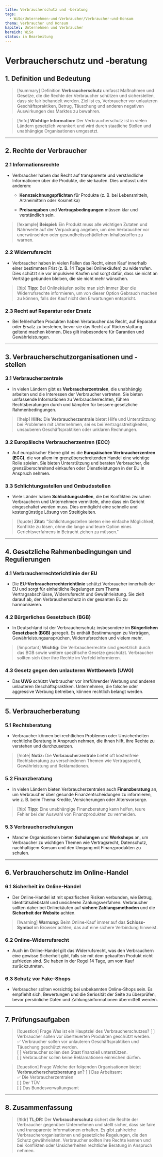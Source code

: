 ```yaml
---
title: Verbraucherschutz und -beratung
tags:
  - WiSo/Unternehmen-und-Verbraucher/Verbraucher-und-Konsum
thema: Verbraucher und Konsum
kapitel: Unternehmen und Verbraucher
bereich: WiSo
status: in Bearbeitung
---
```

# Verbraucherschutz und -beratung

## 1. **Definition und Bedeutung**

> [!summary] Definition
> **Verbraucherschutz** umfasst Maßnahmen und Gesetze, die die Rechte der Verbraucher schützen und sicherstellen, dass sie fair behandelt werden. Ziel ist es, Verbraucher vor unlauteren Geschäftspraktiken, Betrug, Täuschung und anderen negativen Auswirkungen des Marktes zu bewahren.

> [!info] **Wichtige Information:** Der Verbraucherschutz ist in vielen Ländern gesetzlich verankert und wird durch staatliche Stellen und unabhängige Organisationen umgesetzt.

---

## 2. **Rechte der Verbraucher**

### 2.1 **Informationsrechte**

- Verbraucher haben das Recht auf transparente und verständliche Informationen über die Produkte, die sie kaufen. Dies umfasst unter anderem:
    
    - **Kennzeichnungspflichten** für Produkte (z. B. bei Lebensmitteln, Arzneimitteln oder Kosmetika)
        
    - **Preisangaben** und **Vertragsbedingungen** müssen klar und verständlich sein.
        

> [!example] **Beispiel:** Ein Produkt muss alle wichtigen Zutaten und Nährwerte auf der Verpackung angeben, um den Verbraucher vor unerwünschten oder gesundheitsschädlichen Inhaltsstoffen zu warnen.

### 2.2 **Widerrufsrecht**

- Verbraucher haben in vielen Fällen das Recht, einen Kauf innerhalb einer bestimmten Frist (z. B. 14 Tage bei Onlinekäufen) zu widerrufen. Dies schützt sie vor impulsiven Käufen und sorgt dafür, dass sie nicht an Verträge gebunden bleiben, die sie nicht mehr wünschen.
    

> [!tip] **Tipp:** Bei Onlinekäufen sollte man sich immer über die Widerrufsrechte informieren, um von dieser Option Gebrauch machen zu können, falls der Kauf nicht den Erwartungen entspricht.

### 2.3 **Recht auf Reparatur oder Ersatz**

- Bei fehlerhaften Produkten haben Verbraucher das Recht, auf Reparatur oder Ersatz zu bestehen, bevor sie das Recht auf Rückerstattung geltend machen können. Dies gilt insbesondere für Garantien und Gewährleistungen.
    

---

## 3. **Verbraucherschutzorganisationen und -stellen**

### 3.1 **Verbraucherzentrale**

- In vielen Ländern gibt es **Verbraucherzentralen**, die unabhängig arbeiten und die Interessen der Verbraucher vertreten. Sie bieten umfassende Informationen zu Verbraucherrechten, führen Rechtsberatungen durch und kämpfen für bessere gesetzliche Rahmenbedingungen.
    

> [!help] **Hilfe:** Die **Verbraucherzentrale** bietet Hilfe und Unterstützung bei Problemen mit Unternehmen, sei es bei Vertragsstreitigkeiten, unsauberen Geschäftspraktiken oder unklaren Rechnungen.

### 3.2 **Europäische Verbraucherzentren (ECC)**

- Auf europäischer Ebene gibt es die **Europäischen Verbraucherzentren (ECC)**, die vor allem im grenzüberschreitenden Handel eine wichtige Rolle spielen. Sie bieten Unterstützung und beraten Verbraucher, die grenzüberschreitend einkaufen oder Dienstleistungen in der EU in Anspruch nehmen.
    

### 3.3 **Schlichtungsstellen und Ombudsstellen**

- Viele Länder haben **Schlichtungsstellen**, die bei Konflikten zwischen Verbrauchern und Unternehmen vermitteln, ohne dass ein Gericht eingeschaltet werden muss. Dies ermöglicht eine schnelle und kostengünstige Lösung von Streitigkeiten.
    

> [!quote] **Zitat:** "Schlichtungsstellen bieten eine einfache Möglichkeit, Konflikte zu lösen, ohne die lange und teure Option eines Gerichtsverfahrens in Betracht ziehen zu müssen."

---

## 4. **Gesetzliche Rahmenbedingungen und Regulierungen**

### 4.1 **Verbraucherrechterichtlinie der EU**

- Die **EU-Verbraucherrechterichtlinie** schützt Verbraucher innerhalb der EU und sorgt für einheitliche Regelungen zum Thema Vertragsabschlüsse, Widerrufsrecht und Gewährleistung. Sie zielt darauf ab, den Verbraucherschutz in der gesamten EU zu harmonisieren.
    

### 4.2 **Bürgerliches Gesetzbuch (BGB)**

- In Deutschland ist der Verbraucherschutz insbesondere im **Bürgerlichen Gesetzbuch (BGB)** geregelt. Es enthält Bestimmungen zu Verträgen, Gewährleistungsansprüchen, Widerrufsrechten und vielem mehr.
    

> [!important] **Wichtig:** Die Verbraucherrechte sind gesetzlich durch das BGB sowie weitere spezifische Gesetze geschützt. Verbraucher sollten sich über ihre Rechte im Vorfeld informieren.

### 4.3 **Gesetz gegen den unlauteren Wettbewerb (UWG)**

- Das **UWG** schützt Verbraucher vor irreführender Werbung und anderen unlauteren Geschäftspraktiken. Unternehmen, die falsche oder aggressive Werbung betreiben, können rechtlich belangt werden.
    

---

## 5. **Verbraucherberatung**

### 5.1 **Rechtsberatung**

- Verbraucher können bei rechtlichen Problemen oder Unsicherheiten rechtliche Beratung in Anspruch nehmen, die ihnen hilft, ihre Rechte zu verstehen und durchzusetzen.
    

> [!note] **Notiz:** Die **Verbraucherzentrale** bietet oft kostenfreie Rechtsberatung zu verschiedenen Themen wie Vertragsrecht, Gewährleistung und Reklamationen.

### 5.2 **Finanzberatung**

- In vielen Ländern bieten Verbraucherzentralen auch **Finanzberatung** an, um Verbraucher über gesunde Finanzentscheidungen zu informieren, wie z. B. beim Thema Kredite, Versicherungen oder Altersvorsorge.
    

> [!tip] **Tipp:** Eine unabhängige Finanzberatung kann helfen, teure Fehler bei der Auswahl von Finanzprodukten zu vermeiden.

### 5.3 **Verbraucherschulungen**

- Manche Organisationen bieten **Schulungen** und **Workshops** an, um Verbraucher zu wichtigen Themen wie Vertragsrecht, Datenschutz, nachhaltigem Konsum und den Umgang mit Finanzprodukten zu schulen.
    

---

## 6. **Verbraucherschutz im Online-Handel**

### 6.1 **Sicherheit im Online-Handel**

- Der Online-Handel ist mit spezifischen Risiken verbunden, wie Betrug, Identitätsdiebstahl und unsicheren Zahlungsverfahren. Verbraucher sollten daher bei Onlinekäufen auf **sichere Zahlungsmethoden** und die **Sicherheit der Website** achten.
    

> [!warning] **Warnung:** Beim Online-Kauf immer auf das **Schloss-Symbol** im Browser achten, das auf eine sichere Verbindung hinweist.

### 6.2 **Online-Widerrufsrecht**

- Auch im Online-Handel gilt das Widerrufsrecht, was den Verbrauchern eine gewisse Sicherheit gibt, falls sie mit dem gekauften Produkt nicht zufrieden sind. Sie haben in der Regel 14 Tage, um vom Kauf zurückzutreten.
    

### 6.3 **Schutz vor Fake-Shops**

- Verbraucher sollten vorsichtig bei unbekannten Online-Shops sein. Es empfiehlt sich, Bewertungen und die Seriosität der Seite zu überprüfen, bevor persönliche Daten und Zahlungsinformationen übermittelt werden.
    

---

## 7. **Prüfungsaufgaben**

> [!question] Frage
> Was ist ein Hauptziel des Verbraucherschutzes? [ ] Verbraucher sollen vor überteuerten Produkten geschützt werden.  
> ✅ Verbraucher sollen vor unlauteren Geschäftspraktiken und Täuschung geschützt werden.  
> [ ] Verbraucher sollen den Staat finanziell unterstützen.  
> [ ] Verbraucher sollen keine Reklamationen einreichen dürfen.

> [!question] Frage
> Welche der folgenden Organisationen bietet **Verbraucherschutzberatung** an? [ ] Das Arbeitsamt  
> ✅ Die Verbraucherzentralen  
> [ ] Der TÜV  
> [ ] Das Bundesverwaltungsamt

---

## 8. **Zusammenfassung**

> [!tldr] **TL;DR:** Der **Verbraucherschutz** sichert die Rechte der Verbraucher gegenüber Unternehmen und stellt sicher, dass sie faire und transparente Informationen erhalten. Es gibt zahlreiche Verbraucherorganisationen und gesetzliche Regelungen, die den Schutz gewährleisten. Verbraucher sollten ihre Rechte kennen und bei Konflikten oder Unsicherheiten rechtliche Beratung in Anspruch nehmen.

